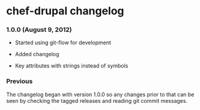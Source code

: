 chef-drupal changelog
=====================

### 1.0.0 (August 9, 2012)

  * Started using git-flow for development

  * Added changelog

  * Key attributes with strings instead of symbols

### Previous

The changelog began with version 1.0.0 so any changes prior to that
can be seen by checking the tagged releases and reading git commit
messages.
